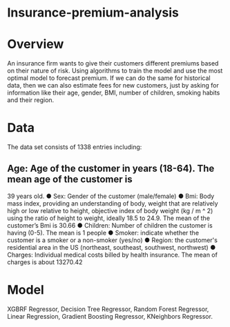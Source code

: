 # Insurance-premium-analysis

# Overview
An insurance firm wants to give their customers different premiums based on their nature of risk. Using algorithms to train the model and use the most optimal model to forecast premium. If we can do the same for historical data, then we can also estimate fees for new customers, just by asking for information like their age, gender, BMI, number of children, smoking habits and their region.
# Data 
The data set consists of 1338 entries including:
## Age: Age of the customer in years (18-64). The mean age of the customer is
39 years old.
● Sex: Gender of the customer (male/female)
● Bmi: Body mass index, providing an understanding of body, weight that are
relatively high or low relative to height, objective index of body weight (kg /
m ^ 2) using the ratio of height to weight, ideally 18.5 to 24.9. The mean of
the customer’s Bmi is 30.66
● Children: Number of children the customer is having (0-5). The mean is 1
people
● Smoker: indicate whether the customer is a smoker or a non-smoker (yes/no)
● Region: the customer's residential area in the US (northeast, southeast,
southwest, northwest)
● Charges: Individual medical costs billed by health insurance. The mean of
charges is about 13270.42
# Model
XGBRF Regressor, Decision Tree Regressor, Random Forest Regressor, Linear Regression, Gradient Boosting Regressor, KNeighbors Regressor.
